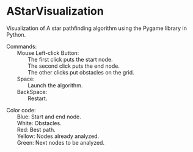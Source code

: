 # AStarVisualization
Visualization of A star pathfinding algorithm using the Pygame library in Python.</br>

Commands:</br>
  Mouse Left-click Button:</br>
    The first click puts the start node.</br>
    The second click puts the end node.</br>
    The other clicks put obstacles on the grid.</br>
  Space: </br>
    Launch the algorithm.</br>
  BackSpace:</br>
    Restart.</br>

Color code:</br>
  Blue: Start and end node.</br>
  White: Obstacles.</br>
  Red: Best path.</br>
  Yellow: Nodes already analyzed.</br>
  Green: Next nodes to be analyzed.</br>
